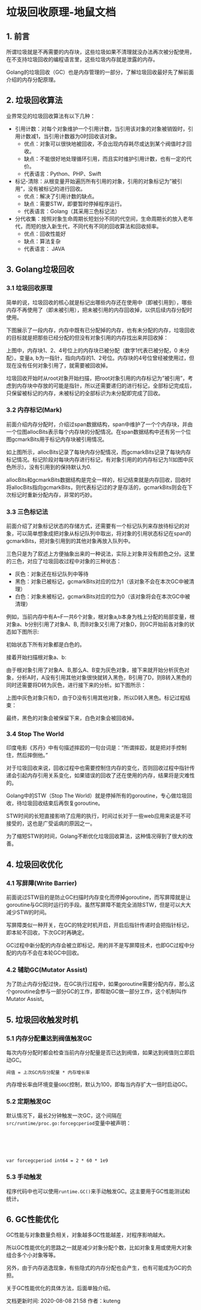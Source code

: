 # 垃圾回收原理-地鼠文档

## 1. 前言 <a id="9x6a86"></a>

所谓垃圾就是不再需要的内存块，这些垃圾如果不清理就没办法再次被分配使用，在不支持垃圾回收的编程语言里，这些垃圾内存就是泄露的内存。

Golang的垃圾回收（GC）也是内存管理的一部分，了解垃圾回收最好先了解前面介绍的内存分配原理。

## 2. 垃圾回收算法 <a id="21sr2o"></a>

业界常见的垃圾回收算法有以下几种：

* 引用计数：对每个对象维护一个引用计数，当引用该对象的对象被销毁时，引用计数减1，当引用计数器为0时回收该对象。
  * 优点：对象可以很快地被回收，不会出现内存耗尽或达到某个阀值时才回收。
  * 缺点：不能很好地处理循环引用，而且实时维护引用计数，也有一定的代价。
  * 代表语言：Python、PHP、Swift
* 标记-清除：从根变量开始遍历所有引用的对象，引用的对象标记为”被引用”，没有被标记的进行回收。
  * 优点：解决了引用计数的缺点。
  * 缺点：需要STW，即要暂时停掉程序运行。
  * 代表语言：Golang（其采用三色标记法）
* 分代收集：按照对象生命周期长短划分不同的代空间，生命周期长的放入老年代，而短的放入新生代，不同代有不同的回收算法和回收频率。
  * 优点：回收性能好
  * 缺点：算法复杂
  * 代表语言： JAVA

## 3. Golang垃圾回收 <a id="6buo0y"></a>

### 3.1 垃圾回收原理 <a id="ax9low"></a>

简单的说，垃圾回收的核心就是标记出哪些内存还在使用中（即被引用到），哪些内存不再使用了（即未被引用），把未被引用的内存回收掉，以供后续内存分配时使用。

下图展示了一段内存，内存中既有已分配掉的内存，也有未分配的内存，垃圾回收的目标就是把那些已经分配的但没有对象引用的内存找出来并回收掉：

上图中，内存块1、2、4号位上的内存块已被分配（数字1代表已被分配，0 未分配）。变量a, b为一指针，指向内存的1、2号位。内存块的4号位曾经被使用过，但现在没有任何对象引用了，就需要被回收掉。

垃圾回收开始时从root对象开始扫描，把root对象引用的内存标记为”被引用”，考虑到内存块中存放的可能是指针，所以还需要递归的进行标记，全部标记完成后，只保留被标记的内存，未被标记的全部标识为未分配即完成了回收。

### 3.2 内存标记\(Mark\) <a id="237kpu"></a>

前面介绍内存分配时，介绍过span数据结构，span中维护了一个个内存块，并由一个位图allocBits表示每个内存块的分配情况。在span数据结构中还有另一个位图gcmarkBits用于标记内存块被引用情况。

如上图所示，allocBits记录了每块内存分配情况，而gcmarkBits记录了每块内存标记情况。标记阶段对每块内存进行标记，有对象引用的的内存标记为1\(如图中灰色所示\)，没有引用到的保持默认为0.

allocBits和gcmarkBits数据结构是完全一样的，标记结束就是内存回收，回收时将allocBits指向gcmarkBits，则代表标记过的才是存活的，gcmarkBits则会在下次标记时重新分配内存，非常的巧妙。

### 3.3 三色标记法 <a id="ft90pt"></a>

前面介绍了对象标记状态的存储方式，还需要有一个标记队列来存放待标记的对象，可以简单想象成把对象从标记队列中取出，将对象的引用状态标记在span的gcmarkBits，把对象引用到的其他对象再放入队列中。

三色只是为了叙述上方便抽象出来的一种说法，实际上对象并没有颜色之分。这里的三色，对应了垃圾回收过程中对象的三种状态：

* 灰色：对象还在标记队列中等待
* 黑色：对象已被标记，gcmarkBits对应的位为1（该对象不会在本次GC中被清理）
* 白色：对象未被标记，gcmarkBits对应的位为0（该对象将会在本次GC中被清理）

例如，当前内存中有A~F一共6个对象，根对象a,b本身为栈上分配的局部变量，根对象a、b分别引用了对象A、B, 而B对象又引用了对象D，则GC开始前各对象的状态如下图所示:

初始状态下所有对象都是白色的。

接着开始扫描根对象a、b:

由于根对象引用了对象A、B,那么A、B变为灰色对象，接下来就开始分析灰色对象，分析A时，A没有引用其他对象很快就转入黑色，B引用了D，则B转入黑色的同时还需要将D转为灰色，进行接下来的分析。如下图所示：

上图中灰色对象只有D，由于D没有引用其他对象，所以D转入黑色。标记过程结束：

最终，黑色的对象会被保留下来，白色对象会被回收掉。

### 3.4 Stop The World <a id="bgsxrc"></a>

印度电影《苏丹》中有句描述摔跤的一句台词是：“所谓摔跤，就是把对手控制住，然后摔倒他。”

对于垃圾回收来说，回收过程中也需要控制住内存的变化，否则回收过程中指针传递会引起内存引用关系变化，如果错误的回收了还在使用的内存，结果将是灾难性的。

Golang中的STW（Stop The World）就是停掉所有的goroutine，专心做垃圾回收，待垃圾回收结束后再恢复goroutine。

STW时间的长短直接影响了应用的执行，时间过长对于一些web应用来说是不可接受的，这也是广受诟病的原因之一。

为了缩短STW的时间，Golang不断优化垃圾回收算法，这种情况得到了很大的改善。

## 4. 垃圾回收优化 <a id="g1szkl"></a>

### 4.1 写屏障\(Write Barrier\) <a id="c799fe"></a>

前面说过STW目的是防止GC扫描时内存变化而停掉goroutine，而写屏障就是让goroutine与GC同时运行的手段。虽然写屏障不能完全消除STW，但是可以大大减少STW的时间。

写屏障类似一种开关，在GC的特定时机开启，开启后指针传递时会把指针标记，即本轮不回收，下次GC时再确定。

GC过程中新分配的内存会被立即标记，用的并不是写屏障技术，也即GC过程中分配的内存不会在本轮GC中回收。

### 4.2 辅助GC\(Mutator Assist\) <a id="bucwmg"></a>

为了防止内存分配过快，在GC执行过程中，如果goroutine需要分配内存，那么这个goroutine会参与一部分GC的工作，即帮助GC做一部分工作，这个机制叫作Mutator Assist。

## 5. 垃圾回收触发时机 <a id="55mb9m"></a>

### 5.1 内存分配量达到阀值触发GC <a id="7m2u0r"></a>

每次内存分配时都会检查当前内存分配量是否已达到阀值，如果达到阀值则立即启动GC。

`阀值 = 上次GC内存分配量 * 内存增长率`

内存增长率由环境变量`GOGC`控制，默认为100，即每当内存扩大一倍时启动GC。

### 5.2 定期触发GC <a id="7ewc1c"></a>

默认情况下，最长2分钟触发一次GC，这个间隔在`src/runtime/proc.go:forcegcperiod`变量中被声明：

```text





var forcegcperiod int64 = 2 * 60 * 1e9
```

### 5.3 手动触发 <a id="3fn1tc"></a>

程序代码中也可以使用`runtime.GC()`来手动触发GC。这主要用于GC性能测试和统计。

## 6. GC性能优化 <a id="bq7702"></a>

GC性能与对象数量负相关，对象越多GC性能越差，对程序影响越大。

所以GC性能优化的思路之一就是减少对象分配个数，比如对象复用或使用大对象组合多个小对象等等。

另外，由于内存逃逸现象，有些隐式的内存分配也会产生，也有可能成为GC的负担。

关于GC性能优化的具体方法，后面单独介绍。

文档更新时间: 2020-08-08 21:58   作者：kuteng

